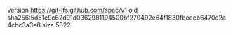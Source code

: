 version https://git-lfs.github.com/spec/v1
oid sha256:5d51e9c62d91d0362981194500bf270492e64f1830fbeecb6470e2a4cbc3a3e8
size 5322

